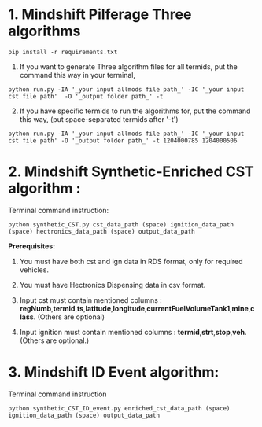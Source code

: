 # 1. Mindshift Pilferage Three algorithms


```
pip install -r requirements.txt
```

1. If you want to generate Three algorithm files for all termids, put the command this way in your terminal, 

```
python run.py -IA '_your input allmods file path_' -IC '_your input cst file path'  -O '_output folder path_' -t 
```

2. If you have specific termids to run the algorithms for, put the command this way, (put space-separated termids after '-t')

```
python run.py -IA '_your input allmods file path_' -IC '_your input cst file path' -O '_output folder path_' -t 1204000785 1204000506
```

# 2. Mindshift Synthetic-Enriched CST algorithm :

Terminal command instruction:
```
python synthetic_CST.py cst_data_path (space) ignition_data_path (space) hectronics_data_path (space) output_data_path
```
**Prerequisites:** 

1. You must have both cst and ign data in RDS format, only for required vehicles.

2. You must have Hectronics Dispensing data in csv format.
       
3. Input cst must contain mentioned columns : **regNumb**,**termid**,**ts**,**latitude**,**longitude**,**currentFuelVolumeTank1**,**mine**,**class**. (Others are optional)

4.  Input ignition must contain mentioned columns : **termid**,**strt**,**stop**,**veh**. (Others are optional.)



# 3. Mindshift ID Event algorithm:

Terminal command instruction 
```
python synthetic_CST_ID_event.py enriched_cst_data_path (space) ignition_data_path (space) output_data_path
```
